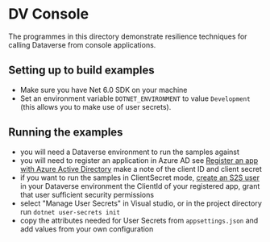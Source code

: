 # DV Console

The programmes in this directory demonstrate resilience techniques for calling Dataverse 
from console applications.



## Setting up to build examples

- Make sure you have Net 6.0 SDK on your machine
- Set an environment variable `DOTNET_ENVIRONMENT` to value `Development` 
(this allows you to make use of user secrets).


## Running the examples

- you will need a Dataverse environment to run the samples against
- you will need to register an application in Azure AD 
see [Register an app with Azure Active Directory](https://learn.microsoft.com/en-us/power-apps/developer/data-platform/walkthrough-register-app-azure-active-directory#create-an-application-registration) 
    make a note of the client ID and client secret
- if you want to run the samples in ClientSecret mode, [create an S2S user]()
in your Dataverse environment the ClientId of your registered app, grant that user sufficient security permissions
- select "Manage User Secrets" in Visual studio, or in the project directory run `dotnet user-secrets init`
- copy the attributes needed for User Secrets from `appsettings.json` and add values from your own configuration
